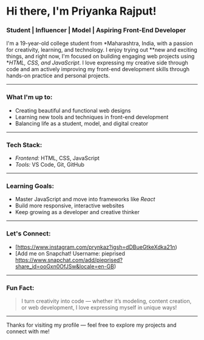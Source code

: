 # Hi there, I'm Priyanka Rajput!

### Student | Influencer | Model | Aspiring Front-End Developer

I'm a 19-year-old college student from *Maharashtra, India, with a passion for creativity, learning, and technology. I enjoy trying out **new and exciting things, and right now, I'm focused on building engaging web projects using **HTML, CSS, and JavaScript*. I love expressing my creative side through code and am actively improving my front-end development skills through hands-on practice and personal projects.

---

### What I'm up to:
- Creating beautiful and functional web designs
- Learning new tools and techniques in front-end development
- Balancing life as a student, model, and digital creator

---

### Tech Stack:
- *Frontend:* HTML, CSS, JavaScript
- *Tools:* VS Code, Git, GitHub

---

### Learning Goals:
- Master JavaScript and move into frameworks like *React*
- Build more responsive, interactive websites
- Keep growing as a developer and creative thinker

---

### Let's Connect:
- [https://www.instagram.com/prynkaz?igsh=dDBueGtkeXdka21n) 
- [Add me on Snapchat! Username: pieprised https://www.snapchat.com/add/pieprised?share_id=ooGxn0OfJSw&locale=en-GB) 


---

### Fun Fact:
> I turn creativity into code — whether it’s modeling, content creation, or web development, I love expressing myself in unique ways!

---

Thanks for visiting my profile — feel free to explore my projects and connect with me!


